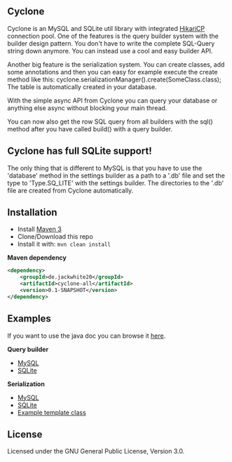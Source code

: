 ## Cyclone
Cyclone is an MySQL and SQLite util library with integrated [HikariCP](http://brettwooldridge.github.io/HikariCP/) connection pool.
One of the features is the query builder system with the builder design pattern.
You don't have to write the complete SQL-Query string down anymore. You can instead use a cool and easy builder API.

Another big feature is the serialization system. You can create classes, add some annotations and then you can easy for example execute the create method like this: cyclone.serializationManager().create(SomeClass.class);
The table is automatically created in your database.

With the simple async API from Cyclone you can query your database or anything else async without blocking your main thread.

You can now also get the row SQL query from all builders with the sql() method after you have called build() with a query builder.

## Cyclone has full SQLite support!
The only thing that is different to MySQL is that you have to use the 'database' method in the settings builder as a path to a '.db' file and set the type to 'Type.SQ_LITE' with the settings builder.
The directories to the '.db' file are created from Cyclone automatically.

## Installation
- Install [Maven 3](http://maven.apache.org/download.cgi)
- Clone/Download this repo
- Install it with: ```mvn clean install```

**Maven dependency**
```xml
<dependency>
    <groupId>de.jackwhite20</groupId>
    <artifactId>cyclone-all</artifactId>
    <version>0.1-SNAPSHOT</version>
</dependency>
```

## Examples

If you want to use the java doc you can browse it [here](http://jackwhite20.github.io/Cyclone/).

**Query builder**

- [MySQL](https://github.com/JackWhite20/Cyclone/blob/master/CycloneExample/src/main/java/de/jackwhite20/example/builder/MySQLExample.java)
- [SQLite](https://github.com/JackWhite20/Cyclone/blob/master/CycloneExample/src/main/java/de/jackwhite20/example/builder/SQLiteExample.java)

**Serialization**

- [MySQL](https://github.com/JackWhite20/Cyclone/blob/master/CycloneExample/src/main/java/de/jackwhite20/example/serialization/mysql/MySQLSerializationExample.java)
- [SQLite](https://github.com/JackWhite20/Cyclone/blob/master/CycloneExample/src/main/java/de/jackwhite20/example/serialization/mysql/SQLiteSerializationExample.java)
- [Example template class](https://github.com/JackWhite20/Cyclone/blob/master/CycloneExample/src/main/java/de/jackwhite20/example/serialization/TestTable.java)

## License
Licensed under the GNU General Public License, Version 3.0.
